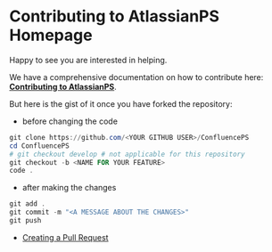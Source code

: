# Contributing to AtlassianPS Homepage

Happy to see you are interested in helping.

We have a comprehensive documentation on how to contribute here: **[Contributing to AtlassianPS](https://atlassianps.org/docs/contributing/)**.

But here is the gist of it once you have forked the repository:

* before changing the code
```powershell
git clone https://github.com/<YOUR GITHUB USER>/ConfluencePS
cd ConfluencePS
# git checkout develop # not applicable for this repository
git checkout -b <NAME FOR YOUR FEATURE>
code .
```

* after making the changes
```powershell
git add .
git commit -m "<A MESSAGE ABOUT THE CHANGES>"
git push
```

* [Creating a Pull Request](https://help.github.com/articles/creating-a-pull-request/)
